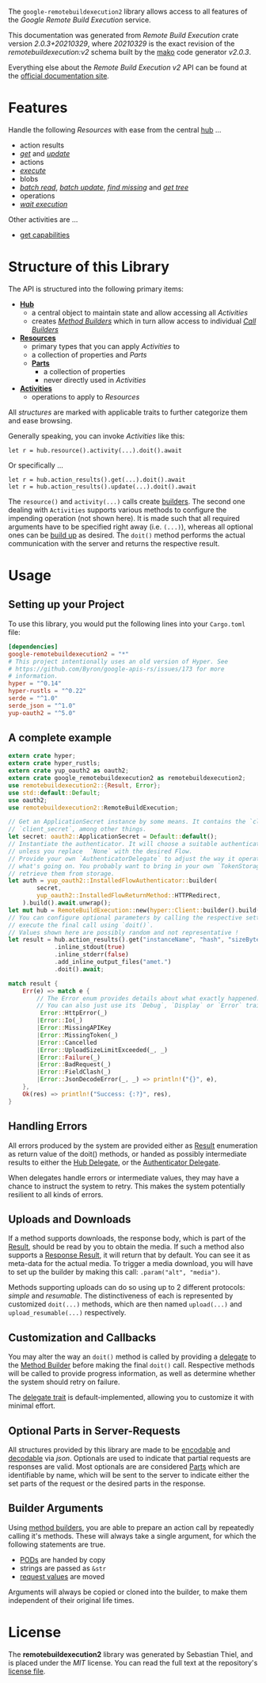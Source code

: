 <!---
DO NOT EDIT !
This file was generated automatically from 'src/mako/api/README.md.mako'
DO NOT EDIT !
-->
The `google-remotebuildexecution2` library allows access to all features of the *Google Remote Build Execution* service.

This documentation was generated from *Remote Build Execution* crate version *2.0.3+20210329*, where *20210329* is the exact revision of the *remotebuildexecution:v2* schema built by the [mako](http://www.makotemplates.org/) code generator *v2.0.3*.

Everything else about the *Remote Build Execution* *v2* API can be found at the
[official documentation site](https://cloud.google.com/remote-build-execution/docs/).
# Features

Handle the following *Resources* with ease from the central [hub](https://docs.rs/google-remotebuildexecution2/2.0.3+20210329/google_remotebuildexecution2/RemoteBuildExecution) ... 

* action results
 * [*get*](https://docs.rs/google-remotebuildexecution2/2.0.3+20210329/google_remotebuildexecution2/api::ActionResultGetCall) and [*update*](https://docs.rs/google-remotebuildexecution2/2.0.3+20210329/google_remotebuildexecution2/api::ActionResultUpdateCall)
* actions
 * [*execute*](https://docs.rs/google-remotebuildexecution2/2.0.3+20210329/google_remotebuildexecution2/api::ActionExecuteCall)
* blobs
 * [*batch read*](https://docs.rs/google-remotebuildexecution2/2.0.3+20210329/google_remotebuildexecution2/api::BlobBatchReadCall), [*batch update*](https://docs.rs/google-remotebuildexecution2/2.0.3+20210329/google_remotebuildexecution2/api::BlobBatchUpdateCall), [*find missing*](https://docs.rs/google-remotebuildexecution2/2.0.3+20210329/google_remotebuildexecution2/api::BlobFindMissingCall) and [*get tree*](https://docs.rs/google-remotebuildexecution2/2.0.3+20210329/google_remotebuildexecution2/api::BlobGetTreeCall)
* operations
 * [*wait execution*](https://docs.rs/google-remotebuildexecution2/2.0.3+20210329/google_remotebuildexecution2/api::OperationWaitExecutionCall)

Other activities are ...

* [get capabilities](https://docs.rs/google-remotebuildexecution2/2.0.3+20210329/google_remotebuildexecution2/api::MethodGetCapabilityCall)



# Structure of this Library

The API is structured into the following primary items:

* **[Hub](https://docs.rs/google-remotebuildexecution2/2.0.3+20210329/google_remotebuildexecution2/RemoteBuildExecution)**
    * a central object to maintain state and allow accessing all *Activities*
    * creates [*Method Builders*](https://docs.rs/google-remotebuildexecution2/2.0.3+20210329/google_remotebuildexecution2/client::MethodsBuilder) which in turn
      allow access to individual [*Call Builders*](https://docs.rs/google-remotebuildexecution2/2.0.3+20210329/google_remotebuildexecution2/client::CallBuilder)
* **[Resources](https://docs.rs/google-remotebuildexecution2/2.0.3+20210329/google_remotebuildexecution2/client::Resource)**
    * primary types that you can apply *Activities* to
    * a collection of properties and *Parts*
    * **[Parts](https://docs.rs/google-remotebuildexecution2/2.0.3+20210329/google_remotebuildexecution2/client::Part)**
        * a collection of properties
        * never directly used in *Activities*
* **[Activities](https://docs.rs/google-remotebuildexecution2/2.0.3+20210329/google_remotebuildexecution2/client::CallBuilder)**
    * operations to apply to *Resources*

All *structures* are marked with applicable traits to further categorize them and ease browsing.

Generally speaking, you can invoke *Activities* like this:

```Rust,ignore
let r = hub.resource().activity(...).doit().await
```

Or specifically ...

```ignore
let r = hub.action_results().get(...).doit().await
let r = hub.action_results().update(...).doit().await
```

The `resource()` and `activity(...)` calls create [builders][builder-pattern]. The second one dealing with `Activities` 
supports various methods to configure the impending operation (not shown here). It is made such that all required arguments have to be 
specified right away (i.e. `(...)`), whereas all optional ones can be [build up][builder-pattern] as desired.
The `doit()` method performs the actual communication with the server and returns the respective result.

# Usage

## Setting up your Project

To use this library, you would put the following lines into your `Cargo.toml` file:

```toml
[dependencies]
google-remotebuildexecution2 = "*"
# This project intentionally uses an old version of Hyper. See
# https://github.com/Byron/google-apis-rs/issues/173 for more
# information.
hyper = "^0.14"
hyper-rustls = "^0.22"
serde = "^1.0"
serde_json = "^1.0"
yup-oauth2 = "^5.0"
```

## A complete example

```Rust
extern crate hyper;
extern crate hyper_rustls;
extern crate yup_oauth2 as oauth2;
extern crate google_remotebuildexecution2 as remotebuildexecution2;
use remotebuildexecution2::{Result, Error};
use std::default::Default;
use oauth2;
use remotebuildexecution2::RemoteBuildExecution;

// Get an ApplicationSecret instance by some means. It contains the `client_id` and 
// `client_secret`, among other things.
let secret: oauth2::ApplicationSecret = Default::default();
// Instantiate the authenticator. It will choose a suitable authentication flow for you, 
// unless you replace  `None` with the desired Flow.
// Provide your own `AuthenticatorDelegate` to adjust the way it operates and get feedback about 
// what's going on. You probably want to bring in your own `TokenStorage` to persist tokens and
// retrieve them from storage.
let auth = yup_oauth2::InstalledFlowAuthenticator::builder(
        secret,
        yup_oauth2::InstalledFlowReturnMethod::HTTPRedirect,
    ).build().await.unwrap();
let mut hub = RemoteBuildExecution::new(hyper::Client::builder().build(hyper_rustls::HttpsConnector::with_native_roots()), auth);
// You can configure optional parameters by calling the respective setters at will, and
// execute the final call using `doit()`.
// Values shown here are possibly random and not representative !
let result = hub.action_results().get("instanceName", "hash", "sizeBytes")
             .inline_stdout(true)
             .inline_stderr(false)
             .add_inline_output_files("amet.")
             .doit().await;

match result {
    Err(e) => match e {
        // The Error enum provides details about what exactly happened.
        // You can also just use its `Debug`, `Display` or `Error` traits
         Error::HttpError(_)
        |Error::Io(_)
        |Error::MissingAPIKey
        |Error::MissingToken(_)
        |Error::Cancelled
        |Error::UploadSizeLimitExceeded(_, _)
        |Error::Failure(_)
        |Error::BadRequest(_)
        |Error::FieldClash(_)
        |Error::JsonDecodeError(_, _) => println!("{}", e),
    },
    Ok(res) => println!("Success: {:?}", res),
}

```
## Handling Errors

All errors produced by the system are provided either as [Result](https://docs.rs/google-remotebuildexecution2/2.0.3+20210329/google_remotebuildexecution2/client::Result) enumeration as return value of
the doit() methods, or handed as possibly intermediate results to either the 
[Hub Delegate](https://docs.rs/google-remotebuildexecution2/2.0.3+20210329/google_remotebuildexecution2/client::Delegate), or the [Authenticator Delegate](https://docs.rs/yup-oauth2/*/yup_oauth2/trait.AuthenticatorDelegate.html).

When delegates handle errors or intermediate values, they may have a chance to instruct the system to retry. This 
makes the system potentially resilient to all kinds of errors.

## Uploads and Downloads
If a method supports downloads, the response body, which is part of the [Result](https://docs.rs/google-remotebuildexecution2/2.0.3+20210329/google_remotebuildexecution2/client::Result), should be
read by you to obtain the media.
If such a method also supports a [Response Result](https://docs.rs/google-remotebuildexecution2/2.0.3+20210329/google_remotebuildexecution2/client::ResponseResult), it will return that by default.
You can see it as meta-data for the actual media. To trigger a media download, you will have to set up the builder by making
this call: `.param("alt", "media")`.

Methods supporting uploads can do so using up to 2 different protocols: 
*simple* and *resumable*. The distinctiveness of each is represented by customized 
`doit(...)` methods, which are then named `upload(...)` and `upload_resumable(...)` respectively.

## Customization and Callbacks

You may alter the way an `doit()` method is called by providing a [delegate](https://docs.rs/google-remotebuildexecution2/2.0.3+20210329/google_remotebuildexecution2/client::Delegate) to the 
[Method Builder](https://docs.rs/google-remotebuildexecution2/2.0.3+20210329/google_remotebuildexecution2/client::CallBuilder) before making the final `doit()` call. 
Respective methods will be called to provide progress information, as well as determine whether the system should 
retry on failure.

The [delegate trait](https://docs.rs/google-remotebuildexecution2/2.0.3+20210329/google_remotebuildexecution2/client::Delegate) is default-implemented, allowing you to customize it with minimal effort.

## Optional Parts in Server-Requests

All structures provided by this library are made to be [encodable](https://docs.rs/google-remotebuildexecution2/2.0.3+20210329/google_remotebuildexecution2/client::RequestValue) and 
[decodable](https://docs.rs/google-remotebuildexecution2/2.0.3+20210329/google_remotebuildexecution2/client::ResponseResult) via *json*. Optionals are used to indicate that partial requests are responses 
are valid.
Most optionals are are considered [Parts](https://docs.rs/google-remotebuildexecution2/2.0.3+20210329/google_remotebuildexecution2/client::Part) which are identifiable by name, which will be sent to 
the server to indicate either the set parts of the request or the desired parts in the response.

## Builder Arguments

Using [method builders](https://docs.rs/google-remotebuildexecution2/2.0.3+20210329/google_remotebuildexecution2/client::CallBuilder), you are able to prepare an action call by repeatedly calling it's methods.
These will always take a single argument, for which the following statements are true.

* [PODs][wiki-pod] are handed by copy
* strings are passed as `&str`
* [request values](https://docs.rs/google-remotebuildexecution2/2.0.3+20210329/google_remotebuildexecution2/client::RequestValue) are moved

Arguments will always be copied or cloned into the builder, to make them independent of their original life times.

[wiki-pod]: http://en.wikipedia.org/wiki/Plain_old_data_structure
[builder-pattern]: http://en.wikipedia.org/wiki/Builder_pattern
[google-go-api]: https://github.com/google/google-api-go-client

# License
The **remotebuildexecution2** library was generated by Sebastian Thiel, and is placed 
under the *MIT* license.
You can read the full text at the repository's [license file][repo-license].

[repo-license]: https://github.com/Byron/google-apis-rsblob/main/LICENSE.md
